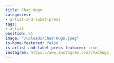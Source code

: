 ```yaml
---
title: Chad Hugo
categories:
- artist-and-label-press
tags:
- artist
position: 21
image: "/uploads/Chad-Hugo.jpeg"
is-home-featured: false
is-artist-and-label-press-featured: true
instagram: https://www.instagram.com/chadhugo
---
```


